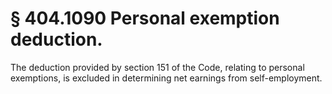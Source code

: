 # § 404.1090   Personal exemption deduction.

The deduction provided by section 151 of the Code, relating to personal exemptions, is excluded in determining net earnings from self-employment.




